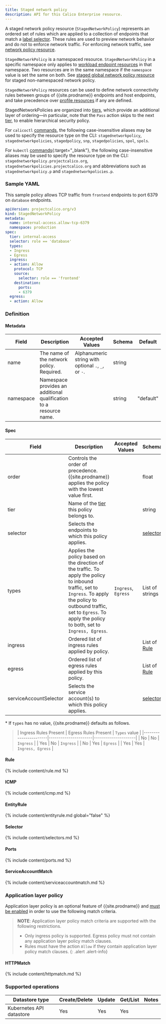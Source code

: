 ```yaml
---
title: Staged network policy
description: API for this Calico Enterprise resource. 
---
```


A staged network policy resource (`StagedNetworkPolicy`) represents an ordered set of rules which are applied
to a collection of endpoints that match a [label selector](#selector). These rules are used to preview network behavior and do
not to enforce network traffic. For enforcing network traffic, see [network policy resource]({{site.baseurl}}/reference/resources/networkpolicy).

`StagedNetworkPolicy` is a namespaced resource. `StagedNetworkPolicy` in a specific namespace
only applies to [workload endpoint resources]({{site.baseurl}}/reference/resources/workloadendpoint)
in that namespace. Two resources are in the same namespace if the `namespace`
value is set the same on both.
See [staged global network policy resource]({{site.baseurl}}/reference/resources/stagedglobalnetworkpolicy) for staged non-namespaced network policy.

`StagedNetworkPolicy` resources can be used to define network connectivity rules between groups of {{site.prodname}} endpoints and host endpoints, and
take precedence over [profile resources]({{site.baseurl}}/reference/resources/profile) if any are defined.

StagedNetworkPolicies are organized into [tiers]({{site.baseurl}}/reference/resources/tier), which provide an additional layer of ordering—in particular, note that the `Pass` action skips to the
next [tier]({{site.baseurl}}/reference/resources/tier), to enable hierarchical security policy.

For `calicoctl` [commands]({{site.baseurl}}/reference/calicoctl/), the following case-insensitive aliases
may be used to specify the resource type on the CLI:
`stagednetworkpolicy`, `stagednetworkpolicies`, `stagedpolicy`, `snp`, `stagedpolicies`, `spol`, `spols`.

For `kubectl` [commands](https://kubernetes.io/docs/reference/kubectl/overview/){:target="_blank"}, the following case-insensitive aliases
may be used to specify the resource type on the CLI:
`stagednetworkpolicy.projectcalico.org`, `stagednetworkpolicies.projectcalico.org` and abbreviations such as
`stagednetworkpolicy.p` and `stagednetworkpolicies.p`.

### Sample YAML

This sample policy allows TCP traffic from `frontend` endpoints to port 6379 on
`database` endpoints.

```yaml
apiVersion: projectcalico.org/v3
kind: StagedNetworkPolicy
metadata:
  name: internal-access.allow-tcp-6379
  namespace: production
spec:
  tier: internal-access
  selector: role == 'database'
  types:
  - Ingress
  - Egress
  ingress:
  - action: Allow
    protocol: TCP
    source:
      selector: role == 'frontend'
    destination:
      ports:
      - 6379
  egress:
  - action: Allow
```

### Definition

#### Metadata

| Field     | Description                                                        | Accepted Values                                     | Schema | Default   |
|-----------|--------------------------------------------------------------------|-----------------------------------------------------|--------|-----------|
| name      | The name of the network policy. Required.                          | Alphanumeric string with optional `.`, `_`, or `-`. | string |           |
| namespace | Namespace provides an additional qualification to a resource name. |                                                     | string | "default" |


#### Spec

| Field    | Description                                                                                         | Accepted Values | Schema                | Default |
|----------|-----------------------------------------------------------------------------------------------------|-----------------|-----------------------|---------|
| order    | Controls the order of precedence. {{site.prodname}} applies the policy with the lowest value first. |                 | float                 |         |
| tier     | Name of the [tier]({{site.baseurl}}/reference/resources/tier) this policy belongs to.                                                   |                 | string                 |  `default` |
| selector | Selects the endpoints to which this policy applies.                                                 |                 | [selector](#selector) | all()   |
| types    | Applies the policy based on the direction of the traffic. To apply the policy to inbound traffic, set to `Ingress`. To apply the policy to outbound traffic, set to `Egress`. To apply the policy to both, set to `Ingress, Egress`. | `Ingress`, `Egress` | List of strings | Depends on presence of ingress/egress rules\* |
| ingress  | Ordered list of ingress rules applied by policy.                                                    |                 | List of [Rule](#rule) |         |
| egress   | Ordered list of egress rules applied by this policy.                                                |                 | List of [Rule](#rule) |         |
 serviceAccountSelector | Selects the service account(s) to which this policy applies.                           |                 | [selector](#selector)  | all()   |

\* If `types` has no value, {{site.prodname}} defaults as follows.

>| Ingress Rules Present | Egress Rules Present | `Types` value       |
 |-----------------------|----------------------|---------------------|
 | No                    | No                   | `Ingress`           |
 | Yes                   | No                   | `Ingress`           |
 | No                    | Yes                  | `Egress`            |
 | Yes                   | Yes                  | `Ingress, Egress`   |


#### Rule

{% include content/rule.md %}

#### ICMP

{% include content/icmp.md %}

#### EntityRule

{% include content/entityrule.md global="false" %}

#### Selector

{% include content/selectors.md %}

#### Ports

{% include content/ports.md %}

#### ServiceAccountMatch

{% include content/serviceaccountmatch.md %}

### Application layer policy

Application layer policy is an optional feature of {{site.prodname}} and
[must be enabled]({{site.baseurl}}/security/app-layer-policy)
in order to use the following match criteria.

> **NOTE**: Application layer policy match criteria are supported with the following restrictions.
>  * Only ingress policy is supported. Egress policy must not contain any application layer policy match clauses.
>  * Rules must have the action `Allow` if they contain application layer policy match clauses.
{: .alert .alert-info}

#### HTTPMatch

{% include content/httpmatch.md %}

### Supported operations

| Datastore type           | Create/Delete | Update | Get/List | Notes
|--------------------------|---------------|--------|----------|------
| Kubernetes API datastore | Yes           | Yes    | Yes      |

